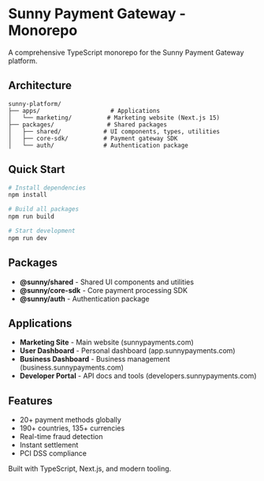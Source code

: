 # Sunny Payment Gateway - Monorepo

A comprehensive TypeScript monorepo for the Sunny Payment Gateway platform.

## Architecture

```
sunny-platform/
├── apps/                    # Applications
│   └── marketing/          # Marketing website (Next.js 15)
├── packages/               # Shared packages
│   ├── shared/            # UI components, types, utilities
│   ├── core-sdk/          # Payment gateway SDK
│   └── auth/              # Authentication package
```

## Quick Start

```bash
# Install dependencies
npm install

# Build all packages
npm run build

# Start development
npm run dev
```

## Packages

- **@sunny/shared** - Shared UI components and utilities
- **@sunny/core-sdk** - Core payment processing SDK
- **@sunny/auth** - Authentication package

## Applications

- **Marketing Site** - Main website (sunnypayments.com)
- **User Dashboard** - Personal dashboard (app.sunnypayments.com)
- **Business Dashboard** - Business management (business.sunnypayments.com)
- **Developer Portal** - API docs and tools (developers.sunnypayments.com)

## Features

- 20+ payment methods globally
- 190+ countries, 135+ currencies
- Real-time fraud detection
- Instant settlement
- PCI DSS compliance

Built with TypeScript, Next.js, and modern tooling.